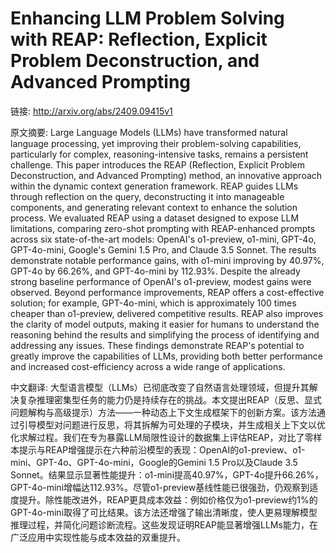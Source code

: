 # Enhancing LLM Problem Solving with REAP: Reflection, Explicit Problem Deconstruction, and Advanced Prompting

链接: http://arxiv.org/abs/2409.09415v1

原文摘要:
Large Language Models (LLMs) have transformed natural language processing,
yet improving their problem-solving capabilities, particularly for complex,
reasoning-intensive tasks, remains a persistent challenge. This paper
introduces the REAP (Reflection, Explicit Problem Deconstruction, and Advanced
Prompting) method, an innovative approach within the dynamic context generation
framework. REAP guides LLMs through reflection on the query, deconstructing it
into manageable components, and generating relevant context to enhance the
solution process. We evaluated REAP using a dataset designed to expose LLM
limitations, comparing zero-shot prompting with REAP-enhanced prompts across
six state-of-the-art models: OpenAI's o1-preview, o1-mini, GPT-4o, GPT-4o-mini,
Google's Gemini 1.5 Pro, and Claude 3.5 Sonnet. The results demonstrate notable
performance gains, with o1-mini improving by 40.97%, GPT-4o by 66.26%, and
GPT-4o-mini by 112.93%. Despite the already strong baseline performance of
OpenAI's o1-preview, modest gains were observed. Beyond performance
improvements, REAP offers a cost-effective solution; for example, GPT-4o-mini,
which is approximately 100 times cheaper than o1-preview, delivered competitive
results. REAP also improves the clarity of model outputs, making it easier for
humans to understand the reasoning behind the results and simplifying the
process of identifying and addressing any issues. These findings demonstrate
REAP's potential to greatly improve the capabilities of LLMs, providing both
better performance and increased cost-efficiency across a wide range of
applications.

中文翻译:
大型语言模型（LLMs）已彻底改变了自然语言处理领域，但提升其解决复杂推理密集型任务的能力仍是持续存在的挑战。本文提出REAP（反思、显式问题解构与高级提示）方法——一种动态上下文生成框架下的创新方案。该方法通过引导模型对问题进行反思，将其拆解为可处理的子模块，并生成相关上下文以优化求解过程。我们在专为暴露LLM局限性设计的数据集上评估REAP，对比了零样本提示与REAP增强提示在六种前沿模型的表现：OpenAI的o1-preview、o1-mini、GPT-4o、GPT-4o-mini，Google的Gemini 1.5 Pro以及Claude 3.5 Sonnet。结果显示显著性能提升：o1-mini提高40.97%，GPT-4o提升66.26%，GPT-4o-mini增幅达112.93%。尽管o1-preview基线性能已很强劲，仍观察到适度提升。除性能改进外，REAP更具成本效益：例如价格仅为o1-preview约1%的GPT-4o-mini取得了可比结果。该方法还增强了输出清晰度，使人更易理解模型推理过程，并简化问题诊断流程。这些发现证明REAP能显著增强LLMs能力，在广泛应用中实现性能与成本效益的双重提升。
